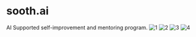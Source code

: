 # sooth.ai
AI Supported self-improvement and mentoring program.
![1](https://github.com/GulsahYorulmaz/sooth.ai/assets/73136888/16d2b511-3dd1-4526-a44e-b6c0d6a80a85)
![2](https://github.com/GulsahYorulmaz/sooth.ai/assets/73136888/e501aa2f-928b-4d56-bc9f-dbd8dfac7255)
![3](https://github.com/GulsahYorulmaz/sooth.ai/assets/73136888/2f39459b-0a35-442f-b0a2-679f3f71e9d9)
![4](https://github.com/GulsahYorulmaz/sooth.ai/assets/73136888/635c7b41-525c-4ba9-ae36-d4ee0c52e656)
